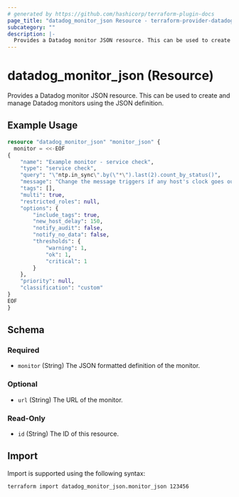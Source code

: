 ```yaml
---
# generated by https://github.com/hashicorp/terraform-plugin-docs
page_title: "datadog_monitor_json Resource - terraform-provider-datadog"
subcategory: ""
description: |-
  Provides a Datadog monitor JSON resource. This can be used to create and manage Datadog monitors using the JSON definition.
---
```


# datadog_monitor_json (Resource)

Provides a Datadog monitor JSON resource. This can be used to create and manage Datadog monitors using the JSON definition.

## Example Usage

```terraform
resource "datadog_monitor_json" "monitor_json" {
  monitor = <<-EOF
{
    "name": "Example monitor - service check",
    "type": "service check",
    "query": "\"ntp.in_sync\".by(\"*\").last(2).count_by_status()",
    "message": "Change the message triggers if any host's clock goes out of sync with the time given by NTP. The offset threshold is configured in the Agent's 'ntp.yaml' file.\n\nSee [Troubleshooting NTP Offset issues](https://docs.datadoghq.com/agent/troubleshooting/ntp for more details on cause and resolution.",
    "tags": [],
    "multi": true,
	"restricted_roles": null,
    "options": {
        "include_tags": true,
        "new_host_delay": 150,
        "notify_audit": false,
        "notify_no_data": false,
        "thresholds": {
            "warning": 1,
            "ok": 1,
            "critical": 1
        }
    },
    "priority": null,
    "classification": "custom"
}
EOF
}
```

<!-- schema generated by tfplugindocs -->
## Schema

### Required

- `monitor` (String) The JSON formatted definition of the monitor.

### Optional

- `url` (String) The URL of the monitor.

### Read-Only

- `id` (String) The ID of this resource.

## Import

Import is supported using the following syntax:

```shell
terraform import datadog_monitor_json.monitor_json 123456
```
